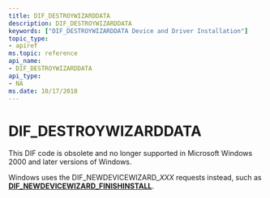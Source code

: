 ```yaml
---
title: DIF_DESTROYWIZARDDATA
description: DIF_DESTROYWIZARDDATA
keywords: ["DIF_DESTROYWIZARDDATA Device and Driver Installation"]
topic_type:
- apiref
ms.topic: reference
api_name:
- DIF_DESTROYWIZARDDATA
api_type:
- NA
ms.date: 10/17/2018
---
```


# DIF_DESTROYWIZARDDATA


This DIF code is obsolete and no longer supported in Microsoft Windows 2000 and later versions of Windows.

Windows uses the DIF_NEWDEVICEWIZARD_*XXX* requests instead, such as [**DIF_NEWDEVICEWIZARD_FINISHINSTALL**](dif-newdevicewizard-finishinstall.md).

 

 





